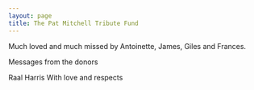 ```yaml
---
layout: page
title: The Pat Mitchell Tribute Fund
---
```


Much loved and much missed by Antoinette, James, Giles and Frances.

Messages from the donors

Raal Harris
With love and respects